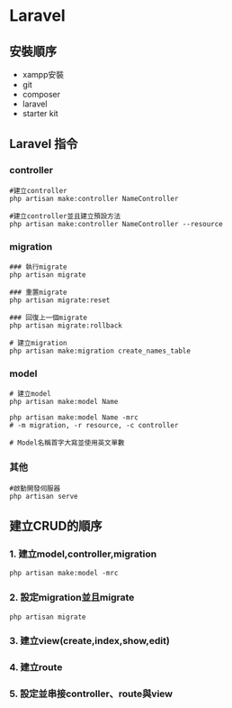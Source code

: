 # Laravel

## 安裝順序

- xampp安裝
- git
- composer
- laravel
- starter kit

## Laravel 指令

### controller

```=
#建立controller
php artisan make:controller NameController

#建立controller並且建立預設方法
php artisan make:controller NameController --resource
```

### migration

```=
### 執行migrate
php artisan migrate

### 重置migrate
php artisan migrate:reset

### 回復上一個migrate
php artisan migrate:rollback

# 建立migration
php artisan make:migration create_names_table
```

### model

```=
# 建立model
php artisan make:model Name

php artisan make:model Name -mrc
# -m migration, -r resource, -c controller

# Model名稱首字大寫並使用英文單數
```

### 其他

```=
#啟動開發伺服器
php artisan serve
```

## 建立CRUD的順序

### 1. 建立model,controller,migration 

```=
php artisan make:model -mrc
```

### 2. 設定migration並且migrate

```=
php artisan migrate
```

### 3. 建立view(create,index,show,edit)

### 4. 建立route

### 5. 設定並串接controller、route與view
